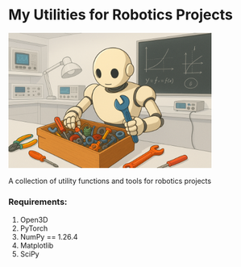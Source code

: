 # My Utilities for Robotics Projects

<img src="image.png" width="80%">

A collection of utility functions and tools for robotics projects

### Requirements:
1. Open3D
2. PyTorch
3. NumPy == 1.26.4
4. Matplotlib
5. SciPy